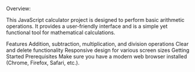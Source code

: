 Overview:

This JavaScript calculator project is designed to perform basic arithmetic operations. It provides a user-friendly interface and is a simple yet functional tool for mathematical calculations.

Features
Addition, subtraction, multiplication, and division operations
Clear and delete functionality
Responsive design for various screen sizes
Getting Started
Prerequisites
Make sure you have a modern web browser installed (Chrome, Firefox, Safari, etc.).
